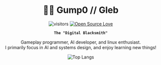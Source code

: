 <div align="center">

<h1>👨‍💻 Gump0 // Gleb</h1>

![visitors](https://visitor-badge.laobi.icu/badge?page_id=Gump0)
[![Open Source Love](https://badges.frapsoft.com/os/v1/open-source.svg?v=102)](https://github.com/ellerbrock/open-source-badge/)

**`The "Digital Blacksmith"`**

Gameplay programmer, AI developer, and linux enthusiast.
<br>
I primarily focus in AI and systems design, and enjoy learning new things!

![Top Langs](https://github-readme-stats.vercel.app/api/top-langs/?username=Gump0&hide_progress=true)

</div>
